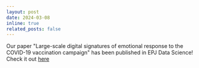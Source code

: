 ```yaml
---
layout: post
date: 2024-03-08 
inline: true
related_posts: false
---
```


Our paper "Large-scale digital signatures of emotional response to the COVID-19 vaccination campaign" has been published in EPJ Data Science! Check it out [here](https://epjdatascience.springeropen.com/articles/10.1140/epjds/s13688-024-00452-7)
